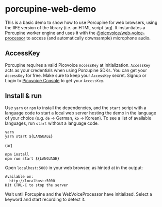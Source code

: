 # porcupine-web-demo

This is a basic demo to show how to use Porcupine for web browsers, using the IIFE version of the library (i.e. an HTML
script tag). It instantiates a Porcupine worker engine and uses it with
the [@picovoice/web-voice-processor](https://www.npmjs.com/package/@picovoice/web-voice-processor) to access (and
automatically downsample) microphone audio.

## AccessKey

Porcupine requires a valid Picovoice `AccessKey` at initialization. `AccessKey` acts as your credentials when using
Porcupine SDKs.
You can get your `AccessKey` for free. Make sure to keep your `AccessKey` secret.
Signup or Login to [Picovoice Console](https://console.picovoice.ai/) to get your `AccessKey`.

## Install & run

Use `yarn` or `npm` to install the dependencies, and the `start` script with a language code
to start a local web server hosting the demo in the language of your choice (e.g. `de` -> German, `ko` -> Korean).
To see a list of available languages, run `start` without a language code.

```console
yarn
yarn start ${LANGUAGE}
```

(or)

```console
npm install
npm run start ${LANGUAGE}
```

Open `localhost:5000` in your web browser, as hinted at in the output:

```console
Available on:
  http://localhost:5000
Hit CTRL-C to stop the server
```

Wait until Porcupine and the WebVoiceProcessor have initialized. Select a keyword and start recording to detect it.
